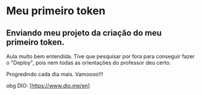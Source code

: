 # Meu primeiro token

## Enviando meu projeto  da criação do meu primeiro token.

Aula muito bem entendida. Tive que pesquisar por fora para conseguir fazer o "Deploy", pois nem todas as orientações do professor deu certo. 

Progredindo cada dia mais. Vamoooo!!!  

obg DIO:
[https://www.dio.me/en]
